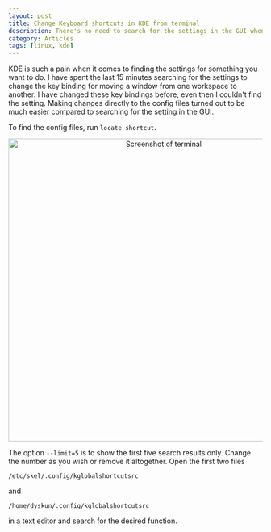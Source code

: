 ```yaml
---
layout: post
title: Change Keyboard shortcuts in KDE from terminal
description: There's no need to search for the settings in the GUI when you can change them directly from the config files. 
category: Articles
tags: [linux, kde]
---
```


KDE is such a pain when it comes to finding the settings for something you want to do. I have spent the last 15 minutes searching for the settings to change the key binding for moving a window from one workspace to another. I have changed these key bindings before, even then I couldn't find the setting. Making changes directly to the config files turned out to be much easier compared to searching for the setting in the GUI.

To find the config files, run `locate shortcut`.

<div style="text-align: center" >
  <img width="600" src="/assets/img/locate-shortcut-kde.png" alt="Screenshot of terminal">
</div>

The option `--limit=5` is to show the first five search results only. Change the number as you wish or remove it altogether. Open the first two files
```
/etc/skel/.config/kglobalshortcutsrc
```
and
```
/home/dyskun/.config/kglobalshortcutsrc
```
in a text editor and search for the desired function.
